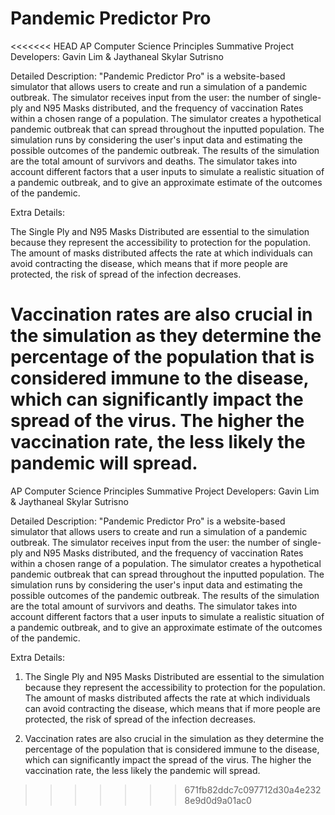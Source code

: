 # Pandemic Predictor Pro

<<<<<<< HEAD
AP Computer Science Principles Summative Project Developers: Gavin Lim & Jaythaneal Skylar Sutrisno

Detailed Description: "Pandemic Predictor Pro" is a website-based simulator that allows users to create and run a simulation of a pandemic outbreak. The simulator receives input from the user: the number of single-ply and N95 Masks distributed, and the frequency of vaccination Rates within a chosen range of a population. The simulator creates a hypothetical pandemic outbreak that can spread throughout the inputted population. The simulation runs by considering the user's input data and estimating the possible outcomes of the pandemic outbreak. The results of the simulation are the total amount of survivors and deaths. The simulator takes into account different factors that a user inputs to simulate a realistic situation of a pandemic outbreak, and to give an approximate estimate of the outcomes of the pandemic.

Extra Details:

The Single Ply and N95 Masks Distributed are essential to the simulation because they represent the accessibility to protection for the population. The amount of masks distributed affects the rate at which individuals can avoid contracting the disease, which means that if more people are protected, the risk of spread of the infection decreases.

Vaccination rates are also crucial in the simulation as they determine the percentage of the population that is considered immune to the disease, which can significantly impact the spread of the virus. The higher the vaccination rate, the less likely the pandemic will spread.
=======
AP Computer Science Principles Summative Project
Developers: Gavin Lim & Jaythaneal Skylar Sutrisno

Detailed Description:
"Pandemic Predictor Pro" is a website-based simulator that allows users to create and run a simulation of a pandemic outbreak. 
The simulator receives input from the user: the number of single-ply and N95 Masks distributed, and the frequency of vaccination Rates within a chosen range of a population. The simulator creates a hypothetical pandemic outbreak that can spread throughout the inputted population. The simulation runs by considering the user's input data and estimating the possible outcomes of the pandemic outbreak. The results of the simulation are the total amount of survivors and deaths. The simulator takes into account different factors that a user inputs to simulate a realistic situation of a pandemic outbreak, and to give an approximate estimate of the outcomes of the pandemic. 

Extra Details:
1. The Single Ply and N95 Masks Distributed are essential to the simulation because they represent the accessibility to protection for the population. The amount of masks distributed affects the rate at which individuals can avoid contracting the disease, which means that if more people are protected, the risk of spread of the infection decreases.

2. Vaccination rates are also crucial in the simulation as they determine the percentage of the population that is considered immune to the disease, which can significantly impact the spread of the virus. The higher the vaccination rate, the less likely the pandemic will spread.
>>>>>>> 671fb82ddc7c097712d30a4e2328e9d0d9a01ac0
